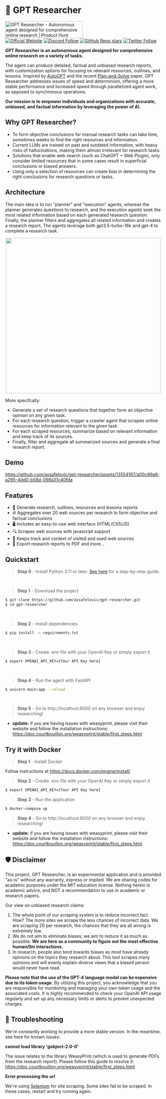 # 🔎 GPT Researcher
<a href="https://www.producthunt.com/posts/gpt-researcher?utm_source=badge-featured&utm_medium=badge&utm_souce=badge-gpt&#0045;researcher" target="_blank"><img src="https://api.producthunt.com/widgets/embed-image/v1/featured.svg?post_id=404302&theme=light" alt="GPT&#0032;Researcher - Autonomous&#0032;agent&#0032;designed&#0032;for&#0032;comprehensive&#0032;online&#0032;research | Product Hunt" style="width: 250px; height: 54px;" width="250" height="54" /></a><br>
[![Official Website](https://img.shields.io/badge/Official%20Website-tavily.com-blue?style=flat&logo=world&logoColor=white)](https://tavily.com)
[![Discord Follow](https://dcbadge.vercel.app/api/server/rqw8dnM8?style=flat)](https://discord.com/invite/rqw8dnM8)
[![GitHub Repo stars](https://img.shields.io/github/stars/assafelovic/gpt-researcher?style=social)](https://github.com/assafelovic/gpt-researcher)
[![Twitter Follow](https://img.shields.io/twitter/follow/assaf_elovic?style=social)](https://twitter.com/assaf_elovic)

**GPT Researcher is an autonomous agent designed for comprehensive online research on a variety of tasks.** 

The agent can produce detailed, factual and unbiased research reports, with customization options for focusing on relevant resources, outlines, and lessons. Inspired by [AutoGPT](https://github.com/Significant-Gravitas/Auto-GPT) and the recent [Plan-and-Solve](https://arxiv.org/abs/2305.04091) paper, GPT Researcher addresses issues of speed and determinism, offering a more stable performance and increased speed through parallelized agent work, as opposed to synchronous operations.

**Our mission is to empower individuals and organizations with accurate, unbiased, and factual information by leveraging the power of AI.**

## Why GPT Researcher?

- To form objective conclusions for manual research tasks can take time, sometimes weeks to find the right resources and information.
- Current LLMs are trained on past and outdated information, with heavy risks of hallucinations, making them almost irrelevant for research tasks.
- Solutions that enable web search (such as ChatGPT + Web Plugin), only consider limited resources that in some cases result in superficial conclusions or biased answers.
- Using only a selection of resources can create bias in determining the right conclusions for research questions or tasks. 

## Architecture
The main idea is to run "planner" and "execution" agents, whereas the planner generates questions to research, and the execution agents seek the most related information based on each generated research question. Finally, the planner filters and aggregates all related information and creates a research report. The agents leverage both gpt3.5-turbo-16k and gpt-4 to complete a research task.

<div align="center">
<img align="center" height="500" src="https://cowriter-images.s3.amazonaws.com/arch.png">
</div>


More specifcally:
* Generate a set of research questions that together form an objective opinion on any given task. 
* For each research question, trigger a crawler agent that scrapes online resources for information relevant to the given task.
* For each scraped resources, summarize based on relevant information and keep track of its sources.
* Finally, filter and aggregate all summarized sources and generate a final research report.

## Demo
https://github.com/assafelovic/gpt-researcher/assets/13554167/a00c89a6-a295-4dd0-b58d-098a31c40fda

## Features
- 📝 Generate research, outlines, resources and lessons reports
- 🌐 Aggregates over 20 web sources per research to form objective and factual conclusions
- 🖥️ Includes an easy-to-use web interface (HTML/CSS/JS)
- 🔍 Scrapes web sources with javascript support
- 📂 Keeps track and context of visited and used web sources
- 📄 Export research reports to PDF and more...

## Quickstart
> **Step 0** - Install Python 3.11 or later. [See here](https://www.tutorialsteacher.com/python/install-python) for a step-by-step guide.

<br />

> **Step 1** - Download the project

```bash
$ git clone https://github.com/assafelovic/gpt-researcher.git
$ cd gpt-researcher
```

<br />

> **Step 2** - Install dependencies
```bash
$ pip install -r requirements.txt
```
<br />

> **Step 3** - Create .env file with your OpenAI Key or simply export it

```bash
$ export OPENAI_API_KEY={Your API Key here}
```
<br />

> **Step 4** - Run the agent with FastAPI

```bash
$ uvicorn main:app --reload
```
<br />

> **Step 5** - Go to http://localhost:8000 on any browser and enjoy researching!

- **update:** if you are having issues with weasyprint, please visit their website and follow the installation instructions: https://doc.courtbouillon.org/weasyprint/stable/first_steps.html

## Try it with Docker

> **Step 1** - Install Docker

Follow instructions at https://docs.docker.com/engine/install/

> **Step 2** - Create .env file with your OpenAI Key or simply export it

```bash
$ export OPENAI_API_KEY={Your API Key here}
```

> **Step 3** - Run the application

```bash
$ docker-compose up
```

> **Step 4** - Go to http://localhost:8000 on any browser and enjoy researching!

- **update:** if you are having issues with weasyprint, please visit their website and follow the installation instructions: https://doc.courtbouillon.org/weasyprint/stable/first_steps.html

## 🛡 Disclaimer

This project, GPT Researcher, is an experimental application and is provided "as-is" without any warranty, express or implied. We are sharing codes for academic purposes under the MIT education license. Nothing herein is academic advice, and NOT a recommendation to use in academic or research papers.

Our view on unbiased research claims:
1. The whole point of our scraping system is to reduce incorrect fact. How? The more sites we scrape the less chances of incorrect data. We are scraping 20 per research, the chances that they are all wrong is extremely low.
2. We do not aim to eliminate biases; we aim to reduce it as much as possible. **We are here as a community to figure out the most effective human/llm interactions.**
3. In research, people also tend towards biases as most have already opinions on the topics they research about. This tool scrapes many opinions and will evenly explain diverse views that a biased person would never have read.

**Please note that the use of the GPT-4 language model can be expensive due to its token usage.** By utilizing this project, you acknowledge that you are responsible for monitoring and managing your own token usage and the associated costs. It is highly recommended to check your OpenAI API usage regularly and set up any necessary limits or alerts to prevent unexpected charges.

## 🔧 Troubleshooting
We're constantly working to provide a more stable version. In the meantime, see here for known issues:

**cannot load library 'gobject-2.0-0'**

The issue relates to the library WeasyPrint (which is used to generate PDFs from the research report). Please follow this guide to resolve it: https://doc.courtbouillon.org/weasyprint/stable/first_steps.html

**Error processing the url**

We're using [Selenium](https://www.selenium.dev) for site scraping. Some sites fail to be scraped. In these cases, restart and try running again.



